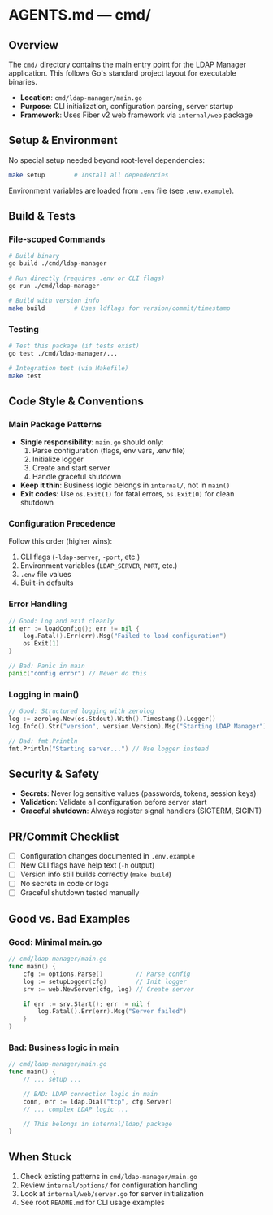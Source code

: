 # AGENTS.md — cmd/

<!-- Managed by agent: keep sections and order; edit content, not structure. Last updated: 2025-09-30 -->

## Overview

The `cmd/` directory contains the main entry point for the LDAP Manager application. This follows Go's standard project layout for executable binaries.

- **Location**: `cmd/ldap-manager/main.go`
- **Purpose**: CLI initialization, configuration parsing, server startup
- **Framework**: Uses Fiber v2 web framework via `internal/web` package

## Setup & Environment

No special setup needed beyond root-level dependencies:

```bash
make setup        # Install all dependencies
```

Environment variables are loaded from `.env` file (see `.env.example`).

## Build & Tests

### File-scoped Commands

```bash
# Build binary
go build ./cmd/ldap-manager

# Run directly (requires .env or CLI flags)
go run ./cmd/ldap-manager

# Build with version info
make build        # Uses ldflags for version/commit/timestamp
```

### Testing

```bash
# Test this package (if tests exist)
go test ./cmd/ldap-manager/...

# Integration test (via Makefile)
make test
```

## Code Style & Conventions

### Main Package Patterns

- **Single responsibility**: `main.go` should only:
  1. Parse configuration (flags, env vars, .env file)
  2. Initialize logger
  3. Create and start server
  4. Handle graceful shutdown
- **Keep it thin**: Business logic belongs in `internal/`, not in `main()`
- **Exit codes**: Use `os.Exit(1)` for fatal errors, `os.Exit(0)` for clean shutdown

### Configuration Precedence

Follow this order (higher wins):

1. CLI flags (`-ldap-server`, `-port`, etc.)
2. Environment variables (`LDAP_SERVER`, `PORT`, etc.)
3. `.env` file values
4. Built-in defaults

### Error Handling

```go
// Good: Log and exit cleanly
if err := loadConfig(); err != nil {
    log.Fatal().Err(err).Msg("Failed to load configuration")
    os.Exit(1)
}

// Bad: Panic in main
panic("config error") // Never do this
```

### Logging in main()

```go
// Good: Structured logging with zerolog
log := zerolog.New(os.Stdout).With().Timestamp().Logger()
log.Info().Str("version", version.Version).Msg("Starting LDAP Manager")

// Bad: fmt.Println
fmt.Println("Starting server...") // Use logger instead
```

## Security & Safety

- **Secrets**: Never log sensitive values (passwords, tokens, session keys)
- **Validation**: Validate all configuration before server start
- **Graceful shutdown**: Always register signal handlers (SIGTERM, SIGINT)

## PR/Commit Checklist

- [ ] Configuration changes documented in `.env.example`
- [ ] New CLI flags have help text (`-h` output)
- [ ] Version info still builds correctly (`make build`)
- [ ] No secrets in code or logs
- [ ] Graceful shutdown tested manually

## Good vs. Bad Examples

### Good: Minimal main.go

```go
// cmd/ldap-manager/main.go
func main() {
    cfg := options.Parse()         // Parse config
    log := setupLogger(cfg)        // Init logger
    srv := web.NewServer(cfg, log) // Create server

    if err := srv.Start(); err != nil {
        log.Fatal().Err(err).Msg("Server failed")
    }
}
```

### Bad: Business logic in main

```go
// cmd/ldap-manager/main.go
func main() {
    // ... setup ...

    // BAD: LDAP connection logic in main
    conn, err := ldap.Dial("tcp", cfg.Server)
    // ... complex LDAP logic ...

    // This belongs in internal/ldap/ package
}
```

## When Stuck

1. Check existing patterns in `cmd/ldap-manager/main.go`
2. Review `internal/options/` for configuration handling
3. Look at `internal/web/server.go` for server initialization
4. See root `README.md` for CLI usage examples
